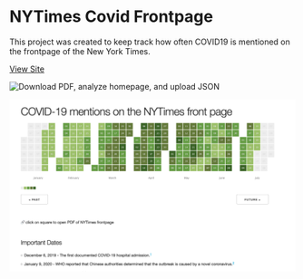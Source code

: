 # NYTimes Covid Frontpage

This project was created to keep track how often COVID19 is mentioned on the frontpage of the New York Times.

[View Site](https://eddietejeda.github.io/nytimes-covid-frontpage/)


![Download PDF, analyze homepage, and upload JSON](https://github.com/eddietejeda/nytimes-covid-frontpage/workflows/Download%20PDF,%20analyze%20homepage,%20and%20upload%20JSON/badge.svg)



![](screenshot.png)
